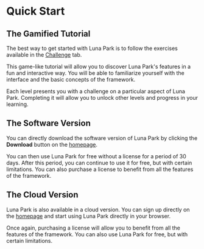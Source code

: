 # Quick Start

## The Gamified Tutorial

The best way to get started with Luna Park is to follow the exercises available in the [Challenge](https://luna-park.app/challenge) tab.

This game-like tutorial will allow you to discover Luna Park's features in a fun and interactive way. You will be able to familiarize yourself with the interface and the basic concepts of the framework.

Each level presents you with a challenge on a particular aspect of Luna Park. Completing it will allow you to unlock other levels and progress in your learning.

## The Software Version

You can directly download the software version of Luna Park by clicking the **Download** button on the [homepage](https://luna-park.app/).

You can then use Luna Park for free without a license for a period of 30 days. After this period, you can continue to use it for free, but with certain limitations. You can also purchase a license to benefit from all the features of the framework.

## The Cloud Version

Luna Park is also available in a cloud version. You can sign up directly on the [homepage](https://luna-park.app/) and start using Luna Park directly in your browser.

Once again, purchasing a license will allow you to benefit from all the features of the framework. You can also use Luna Park for free, but with certain limitations.


